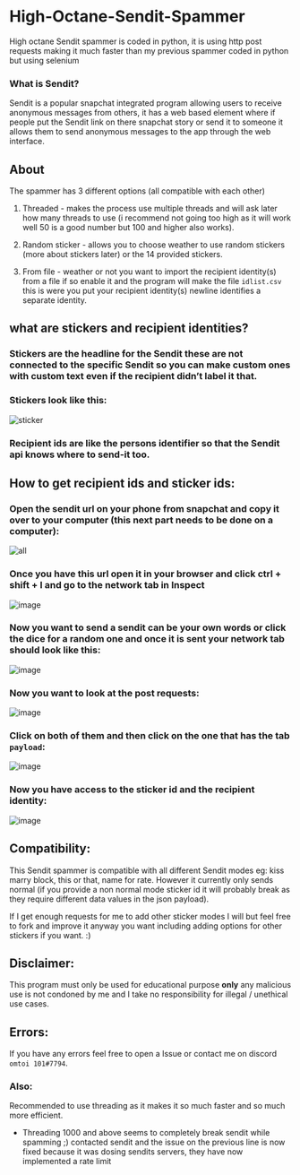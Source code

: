 # High-Octane-Sendit-Spammer
High octane Sendit spammer is coded in python, it is using http post requests making it much faster than my previous spammer coded in python but using selenium

### What is Sendit?
Sendit is a popular snapchat integrated program allowing users to receive anonymous messages from others, it has a web based element where if people put the Sendit link on there snapchat story or send it to someone it allows them to send anonymous messages to the app through the web interface.

## About
The spammer has 3 different options (all compatible with each other)
1. Threaded - makes the process use multiple threads and will ask later how many threads to use (i recommend not going too high as it will work well 50 is a good number but 100 and higher also works).

2. Random sticker - allows you to choose weather to use random stickers (more about stickers later) or the 14 provided stickers.

3. From file - weather or not you want to import the recipient identity(s) from a file if so enable it and the program will make the file ` idlist.csv ` this is were you put your recipient identity(s) newline identifies a separate identity.

## what are stickers and recipient identities?
### Stickers are the headline for the Sendit these are not connected to the specific Sendit so you can make custom ones with custom text even if the recipient didn’t label it that.
### Stickers look like this: 
![sticker](https://user-images.githubusercontent.com/83868916/150907225-f49dfdd3-b3c0-42a1-8ecd-c702026437ff.png)

### Recipient ids are like the persons identifier so that the Sendit api knows where to send-it too.
## How to get recipient ids and sticker ids:
### Open the sendit url on your phone from snapchat and copy it over to your computer (this next part needs to be done on a computer):
![all](https://user-images.githubusercontent.com/83868916/127986071-4a739001-bfdf-4ef5-bf8d-0a5a4ea90f42.png)

### Once you have this url open it in your browser and click ctrl + shift + I and go to the network tab in Inspect
![image](https://user-images.githubusercontent.com/83868916/150907943-4612d4e8-9024-4bce-919d-c1c4c36ad28d.png)

### Now you want to send a sendit can be your own words or click the dice for a random one and once it is sent your network tab should look like this:
![image](https://user-images.githubusercontent.com/83868916/150908226-2a32ed90-a4b1-4fc5-9c81-49858651920a.png)

### Now you want to look at the post requests:
![image](https://user-images.githubusercontent.com/83868916/150908617-c33544da-3f64-4ab2-9172-9518aab7309d.png)

### Click on both of them and then click on the one that has the tab `payload`:
![image](https://user-images.githubusercontent.com/83868916/150908874-031d4eb6-9aa9-4539-8c53-bd7584b16581.png)

### Now you have access to the sticker id and the recipient identity:
![image](https://user-images.githubusercontent.com/83868916/150909414-640b1743-7acf-45da-81bb-693ab84d1ac4.png)

## Compatibility:
This Sendit spammer is compatible with all different Sendit modes eg: kiss marry block, this or that, name for rate.
However it currently only sends normal (if you provide a non normal mode sticker id it will probably break as they require different data values in the json payload).

If I get enough requests for me to add other sticker modes I will but feel free to fork and improve it anyway you want including adding options for other stickers if you want. :)

## Disclaimer:
This program must only be used for educational purpose **only** any malicious use is not condoned by me and I take no responsibility for illegal / unethical use cases.

## Errors:
If you have any errors feel free to open a Issue or contact me on discord `omtoi 101#7794`.

### Also:
Recommended to use threading as it makes it so much faster and so much more efficient.

- Threading 1000 and above seems to completely break sendit while spamming ;)
contacted sendit and the issue on the previous line is now fixed because it was dosing sendits servers, they have now implemented a rate limit 
